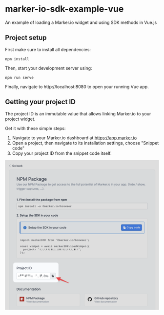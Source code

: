 # marker-io-sdk-example-vue

An example of loading a Marker.io widget and using SDK methods in Vue.js

## Project setup

First make sure to install all dependencies:

```
npm install
```

Then, start your development server using:

```
npm run serve
```

Finally, navigate to http://localhost:8080 to open your running Vue app.

## Getting your project ID

The project ID is an immutable value that allows linking Marker.io to your project widget.

Get it with these simple steps:

1. Navigate to your Marker.io dashboard at https://app.marker.io
2. Open a project, then navigate to its installation settings, choose "Snippet code"
3. Copy your project ID from the snippet code itself.

![How-to](./img/how-to-project-id.png 'How to get your project ID')
